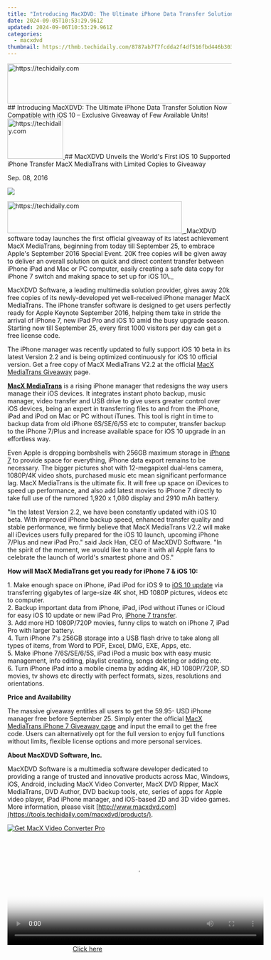 ```yaml
---
title: "Introducing MacXDVD: The Ultimate iPhone Data Transfer Solution Now Compatible with iOS 10 – Exclusive Giveaway of Few Available Units!"
date: 2024-09-05T10:53:29.961Z
updated: 2024-09-06T10:53:29.961Z
categories:
  - macxdvd
thumbnail: https://thmb.techidaily.com/8787ab7f7fcdda2f4df516fbd446b3033c8b29f5461b80857fa8c26a8b142de0.jpg
---
```


<!-- affiliate ads begin -->
<a href="https://appsumo.8odi.net/c/5597632/2118324/7443" target="_top" id="2118324">
  <img src="//a.impactradius-go.com/display-ad/7443-2118324" border="0" alt="https://techidaily.com" width="600" height="90"/>
</a>
<img height="0" width="0" src="https://appsumo.8odi.net/i/5597632/2118324/7443" style="position:absolute;visibility:hidden;" border="0" />
<!-- affiliate ads end -->
## Introducing MacXDVD: The Ultimate iPhone Data Transfer Solution Now Compatible with iOS 10 – Exclusive Giveaway of Few Available Units!

<!-- affiliate ads begin -->
<a href="https://aligracehair.sjv.io/c/5597632/2115927/19272" target="_top" id="2115927">
  <img src="//a.impactradius-go.com/display-ad/19272-2115927" border="0" alt="https://techidaily.com" width="125" height="90"/>
</a>
<img height="0" width="0" src="https://aligracehair.sjv.io/i/5597632/2115927/19272" style="position:absolute;visibility:hidden;" border="0" />
<!-- affiliate ads end -->
## MacXDVD Unveils the World's First iOS 10 Supported iPhone Transfer MacX MediaTrans with Limited Copies to Giveaway

Sep. 08, 2016

![](https://www.macxdvd.com/press-room/image/mt-giveaway.jpg) 

<!-- affiliate ads begin -->
<a href="https://aligracehair.sjv.io/c/5597632/2135403/19272" target="_top" id="2135403">
  <img src="//a.impactradius-go.com/display-ad/19272-2135403" border="0" alt="https://techidaily.com" width="392" height="72"/>
</a>
<img height="0" width="0" src="https://aligracehair.sjv.io/i/5597632/2135403/19272" style="position:absolute;visibility:hidden;" border="0" />
<!-- affiliate ads end -->
_MacXDVD software today launches the first official giveaway of its latest achievement MacX MediaTrans, beginning from today till September 25, to embrace Apple's September 2016 Special Event. 20K free copies will be given away to deliver an overall solution on quick and direct content transfer between iPhone iPad and Mac or PC computer, easily creating a safe data copy for iPhone 7 switch and making space to set up for iOS 10\._ 

MacXDVD Software, a leading multimedia solution provider, gives away 20k free copies of its newly-developed yet well-received iPhone manager MacX MediaTrans. The iPhone transfer software is designed to get users perfectly ready for Apple Keynote September 2016, helping them take in stride the arrival of iPhone 7, new iPad Pro and iOS 10 amid the busy upgrade season. Starting now till September 25, every first 1000 visitors per day can get a free license code.

The iPhone manager was recently updated to fully support iOS 10 beta in its latest Version 2.2 and is being optimized continuously for iOS 10 official version. Get a free copy of MacX MediaTrans V2.2 at the official [MacX MediaTrans Giveaway](https://tools.techidaily.com/macxdvd/products/) page.

[**MacX MediaTrans**](https://tools.techidaily.com/macxdvd/products/) is a rising iPhone manager that redesigns the way users manage their iOS devices. It integrates instant photo backup, music manager, video transfer and USB drive to give users greater control over iOS devices, being an expert in transferring files to and from the iPhone, iPad and iPod on Mac or PC without iTunes. This tool is right in time to backup data from old iPhone 6S/SE/6/5S etc to computer, transfer backup to the iPhone 7/Plus and increase available space for iOS 10 upgrade in an effortless way. 

Even Apple is dropping bombshells with 256GB maximum storage in [iPhone 7](https://tools.techidaily.com/macxdvd/products/) to provide space for everything, iPhone data export remains to be necessary. The bigger pictures shot with 12-megapixel dual-lens camera, 1080P/4K video shots, purchased music etc mean significant performance lag. MacX MediaTrans is the ultimate fix. It will free up space on iDevices to speed up performance, and also add latest movies to iPhone 7 directly to take full use of the rumored 1,920 x 1,080 display and 2910 mAh battery. 

"In the latest Version 2.2, we have been constantly updated with iOS 10 beta. With improved iPhone backup speed, enhanced transfer quality and stable performance, we firmly believe that MacX MediaTrans V2.2 will make all iDevices users fully prepared for the iOS 10 launch, upcoming iPhone 7/Plus and new iPad Pro." said Jack Han, CEO of MacXDVD Software. "In the spirit of the moment, we would like to share it with all Apple fans to celebrate the launch of world's smartest phone and OS." 

**How will MacX MediaTrans get you ready for iPhone 7 & iOS 10:** 

1\. Make enough space on iPhone, iPad iPod for iOS 9 to [iOS 10 update](https://tools.techidaily.com/macxdvd/products/) via transferring gigabytes of large-size 4K shot, HD 1080P pictures, videos etc to computer.  
2\. Backup important data from iPhone, iPad, iPod without iTunes or iCloud for easy iOS 10 update or new iPad Pro, [iPhone 7 transfer](https://tools.techidaily.com/macxdvd/products/).  
3\. Add more HD 1080P/720P movies, funny clips to watch on iPhone 7, iPad Pro with larger battery.  
4\. Turn iPhone 7's 256GB storage into a USB flash drive to take along all types of items, from Word to PDF, Excel, DMG, EXE, Apps, etc.   
5\. Make iPhone 7/6S/SE/6/5S, iPad iPod a music box with easy music management, info editing, playlist creating, songs deleting or adding etc.   
6\. Turn iPhone iPad into a mobile cinema by adding 4K, HD 1080P/720P, SD movies, tv shows etc directly with perfect formats, sizes, resolutions and orientations. 

**Price and Availability**

The massive giveaway entitles all users to get the 59.95- USD iPhone manager free before September 25\. Simply enter the official [MacX MediaTrans iPhone 7 Giveaway page](https://tools.techidaily.com/macxdvd/products/) and input the email to get the free code. Users can alternatively opt for the full version to enjoy full functions without limits, flexible license options and more personal services. 

**About MacXDVD Software, Inc.**

MacXDVD Software is a multimedia software developer dedicated to providing a range of trusted and innovative products across Mac, Windows, iOS, Android, including MacX Video Converter, MacX DVD Ripper, MacX MediaTrans, DVD Author, DVD backup tools, etc, series of apps for Apple video player, iPad iPhone manager, and iOS-based 2D and 3D video games. More information, please visit [http://www.macxdvd.com](https://tools.techidaily.com/macxdvd/products/). 

[![Get MacX Video Converter Pro](https://www.macxdvd.com/press-room/../adv/mvcp-banner-r.jpg)](https://tools.techidaily.com/macxdvd/products/)

<!-- affiliate ads begin -->
<span id="1983553">
					<video width="576" height="240" style="cursor:pointer"
           poster="//a.impactradius-go.com/display-clicktoplayimage/1983553.png"
           onclick="if(!this.playClicked){this.play();this.setAttribute('controls',true);this.playClicked=true;}">
	   <source src="//a.impactradius-go.com/display-ad/22993-1983553">
	   <img src="//a.impactradius-go.com/display-clicktoplayimage/1983553.png" style="border: none; height: 100%; width: 100%; object-fit: contain">
	</video>
	<div style="width:360px;text-align:center"><a href="javascript:window.open(decodeURIComponent('https%3A%2F%2Fhomestyler.sjv.io%2Fc%2F5597632%2F1983553%2F22993'), '_blank');void(0);">Click here</a></div>
</span>
<img height="0" width="0" src="https://imp.pxf.io/i/5597632/1983553/22993" style="position:absolute;visibility:hidden;" border="0" />
<!-- affiliate ads end -->
<ins class="adsbygoogle"
     style="display:block"
     data-ad-format="autorelaxed"
     data-ad-client="ca-pub-7571918770474297"
     data-ad-slot="1223367746"></ins>



<ins class="adsbygoogle"
     style="display:block"
     data-ad-client="ca-pub-7571918770474297"
     data-ad-slot="8358498916"
     data-ad-format="auto"
     data-full-width-responsive="true"></ins>


